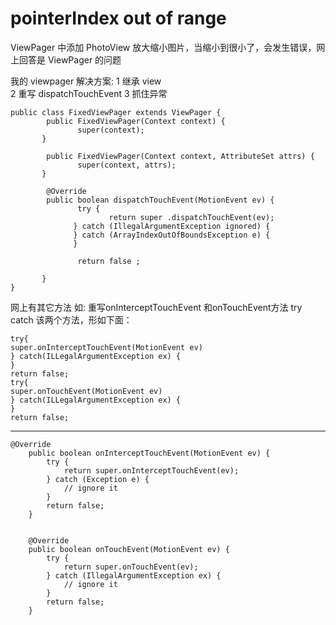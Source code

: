 # pointerIndex out of range

ViewPager 中添加 PhotoView 放大缩小图片，当缩小到很小了，会发生错误，网上回答是 ViewPager 的问题

我的 viewpager 解决方案: 
1 继承 view  
2 重写 dispatchTouchEvent
3 抓住异常


	public class FixedViewPager extends ViewPager {
	        public FixedViewPager(Context context) {
	               super(context);
	       }
	
	        public FixedViewPager(Context context, AttributeSet attrs) {
	               super(context, attrs);
	       }
	
	        @Override
	        public boolean dispatchTouchEvent(MotionEvent ev) {
	               try {
	                      return super .dispatchTouchEvent(ev);
	              } catch (IllegalArgumentException ignored) {
	              } catch (ArrayIndexOutOfBoundsException e) {
	              }
	
	               return false ;
	
	       }
	}

网上有其它方法 如:
重写onInterceptTouchEvent 和onTouchEvent方法
try catch 该两个方法，形如下面：

	try{  
	super.onInterceptTouchEvent(MotionEvent ev)  
	} catch(ILLegalArgumentException ex) {  
	}  
	return false;  
	try{  
	super.onTouchEvent(MotionEvent ev)  
	} catch(ILLegalArgumentException ex) {  
	}  
	return false;  

------------------

	@Override
	    public boolean onInterceptTouchEvent(MotionEvent ev) {
	        try {
	            return super.onInterceptTouchEvent(ev);
	        } catch (Exception e) {
	            // ignore it
	        }
	        return false;
	    }
	
	
	    @Override
	    public boolean onTouchEvent(MotionEvent ev) {
	        try {
	            return super.onTouchEvent(ev);
	        } catch (IllegalArgumentException ex) {
	            // ignore it
	        }
	        return false;
	    }